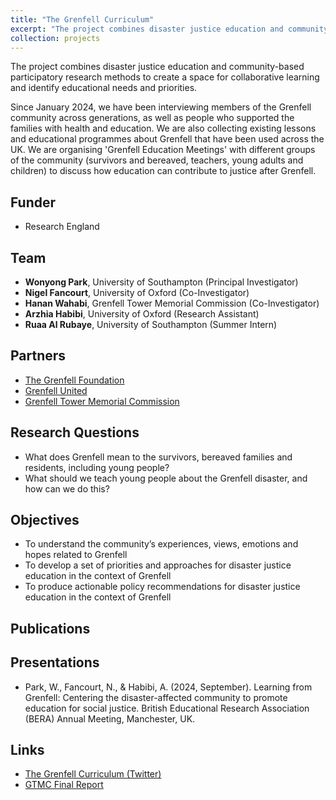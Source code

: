 ```yaml
---
title: "The Grenfell Curriculum"
excerpt: "The project combines disaster justice education and community-based participatory research methods to create a space for collaborative learning and identify educational needs and priorities. <br/><br/><img src='/images/grenfell.jpg' width='350'>"
collection: projects
---
```


The project combines disaster justice education and community-based participatory research methods to create a space for collaborative learning and identify educational needs and priorities. <br/>

Since January 2024, we have been interviewing members of the Grenfell community across generations, as well as people who supported the families with health and education. We are also collecting existing lessons and educational programmes about Grenfell that have been used across the UK. We are organising 'Grenfell Education Meetings' with different groups of the community (survivors and bereaved, teachers, young adults and children) to discuss how education can contribute to justice after Grenfell. <br/>

## Funder
* Research England

## Team
* **Wonyong Park**, University of Southampton (Principal Investigator) <br/>
* **Nigel Fancourt**, University of Oxford (Co-Investigator) <br/>
* **Hanan Wahabi**, Grenfell Tower Memorial Commission (Co-Investigator) <br/>
* **Arzhia Habibi**, University of Oxford (Research Assistant) <br/>
* **Ruaa Al Rubaye**, University of Southampton (Summer Intern) <br/>

## Partners 
* [The Grenfell Foundation](https://www.grenfellfoundation.org.uk/)
* [Grenfell United](https://grenfellunited.org.uk/)
* [Grenfell Tower Memorial Commission](https://www.grenfelltowermemorial.co.uk/)

## Research Questions
* What does Grenfell mean to the survivors, bereaved families and residents, including young people?
* What should we teach young people about the Grenfell disaster, and how can we do this?

## Objectives 
* To understand the community’s experiences, views, emotions and hopes related to Grenfell
* To develop a set of priorities and approaches for disaster justice education in the context of Grenfell
* To produce actionable policy recommendations for disaster justice education in the context of Grenfell

## Publications

## Presentations
* Park, W., Fancourt, N., & Habibi, A. (2024, September). Learning from Grenfell: Centering the disaster-affected community to promote education for social justice. British Educational Research Association (BERA) Annual Meeting, Manchester, UK.

## Links
* [The Grenfell Curriculum (Twitter)](https://x.com/teachgrenfell)
* [GTMC Final Report](https://wonyongpark89.github.io/posts/2023/11/gtmc-final-report/)